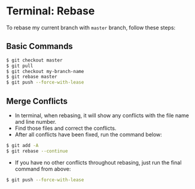 # Terminal: Rebase

To rebase my current branch with `master` branch, follow these steps:

## Basic Commands

```bash
$ git checkout master
$ git pull
$ git checkout my-branch-name
$ git rebase master
$ git push --force-with-lease
```

## Merge Conflicts

* In terminal, when rebasing, it will show any conflicts with the file name and line number.
* Find those files and correct the conflicts.
* After all conflicts have been fixed, run the command below:

```bash
$ git add -A
$ git rebase --continue
```

* If you have no other conflicts throughout rebasing, just run the final command from above:

```bash
$ git push --force-with-lease
```
